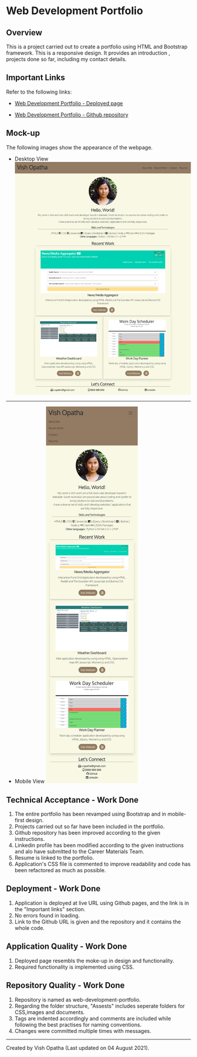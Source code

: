 # Web Development Portfolio

## Overview
This is a project carried out to create a portfolio using HTML and Bootstrap framework. This is a responsive design. It provides an introduction , projects done so far, including my contact details. 

## Important Links
Refer to the following links:
* [Web Development Portfolio - Deployed page](https://vish-opatha.github.io/web-development-portfolio/)

* [Web Development Portfolio - Github repository](https://github.com/vish-opatha/web-development-portfolio/)

## Mock-up
The following images show the appearance of the webpage.
* Desktop View
![Desktop View](./assets/images/mockup-desktop.png)
---
* Mobile View
![Responsive View](./assets/images/mockup-small.png)

## Technical Acceptance - Work Done
1. The entire portfolio has been revamped using Bootstrap and in mobile-first design.
2. Projects carried out so far have been included in the portfolio.
3. Github repository has been improved according to the given instructions.
4. Linkedin profile has been modified according to the given instructions and alo have submitted to the Career Materials Team.
5. Resume is linked to the portfolio.
7. Application's CSS file is commented to improve readability and code has been refactored as much as possible.

## Deployment - Work Done
1. Application is deployed at live URL using Github pages, and the link is in the "Important links" section.
2. No errors found in loading.
3. Link to the Github URL is given and the repository and it contains the whole code.

## Application Quality - Work Done
1. Deployed page resembls the moke-up in design and functionality.
2. Required functionality is implemented using CSS.

## Repository Quality - Work Done
1. Repository is named as web-development-portfolio.
2. Regarding the folder structure, "Assests" includes seperate folders for CSS,images and documents.
3. Tags are indented accordingly and comments are included while following the best practises for naming conventions.
5. Changes were committed multiple times with messages.

---
Created by Vish Opatha (Last updated on 04 August 2021).







